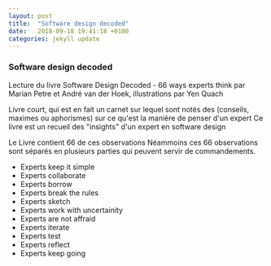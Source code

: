 ```yaml
---
layout: post
title:  "Software design decoded"
date:   2018-09-18 19:41:18 +0100
categories: jekyll update
---
```


### Software design decoded

Lecture du livre Software Design Decoded - 66 ways experts think par Marian Petre et André van der Hoek, illustrations par Yen Quach

Livre court, qui est en fait un carnet sur lequel sont notés des (conseils, maximes ou aphorismes) sur ce qu'est la manière de penser d'un expert
Ce livre est un recueil des "insights" d'un expert en software design

Le Livre contient 66 de ces observations
Néammoins ces 66 observations sont séparés en plusieurs parties qui peuvent servir de commandements.

* Experts keep it simple
* Experts collaborate
* Experts borrow
* Experts break the rules
* Experts sketch
* Experts work with uncertainity
* Experts are not affraid
* Experts iterate
* Experts test
* Experts reflect
* Experts keep going
